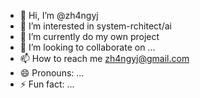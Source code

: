 - 👋 Hi, I’m @zh4ngyj
- 👀 I’m interested in system-rchitect/ai
- 🌱 I’m currently do my own project
- 💞️ I’m looking to collaborate on ...
- 📫 How to reach me zh4ngyj@gmail.com
- 😄 Pronouns: ...
- ⚡ Fun fact: ...

<!---
zh4ngyj/zh4ngyj is a ✨ special ✨ repository because its `README.md` (this file) appears on your GitHub profile.
You can click the Preview link to take a look at your changes.
--->
